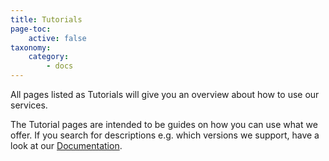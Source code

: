 ```yaml
---
title: Tutorials
page-toc:
    active: false
taxonomy:
    category:
        - docs
---
```


All pages listed as Tutorials will give you an overview about how to use our services.

The Tutorial pages are intended to be guides on how you can use what we offer. If you search for descriptions e.g. which versions we support, have a look at our [Documentation](../04.Reference/docs.de.md).